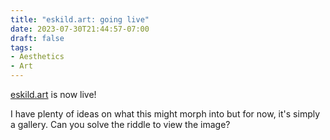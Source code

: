 ```yaml
---
title: "eskild.art: going live"
date: 2023-07-30T21:44:57-07:00
draft: false
tags:
- Aesthetics
- Art
---
```


[eskild.art](https://eskild.art) is now live!

I have plenty of ideas on what this might morph into but for now, it's simply a gallery. 
Can you solve the riddle to view the image?